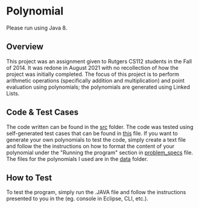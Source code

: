 # Polynomial

Please run using Java 8.

## Overview

This project was an assignment given to Rutgers CS112 students in the Fall of 2014. It was redone in August 2021 with no recollection
of how the project was initially completed. The focus of this project is to perform arithmetic operations (specifically addition
and multiplication) and point evaluation using polynomials; the polynomials are generated using Linked Lists.

## Code & Test Cases

The code written can be found in the [src](https://github.com/urvishp13/Polynomial/tree/main/src/poly) folder. 
The code was tested using self-generated test cases that can be found in [this](https://github.com/urvishp13/Polynomial/blob/main/docs/testcases.md) 
file. If you want to generate your own polynomials to test the code, simply create a text file and follow the the instructions on 
how to format the content of your polynomial under the "Running the program" section in [problem_specs](https://github.com/urvishp13/Polynomial/blob/main/docs/problem_specs.pdf) 
file. The files for the polynomials I used are in the [data](https://github.com/urvishp13/Polynomial/tree/main/data) folder. 

## How to Test

To test the program, simply run the .JAVA file and follow the instructions presented to you in the (eg. console in Eclipse, CLI, etc.).
